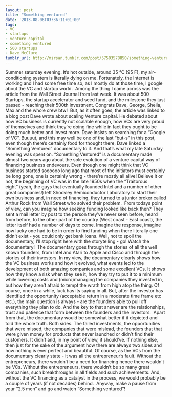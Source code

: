 ```yaml
---
layout: post
title: "Something ventured"
date: '2013-08-06T03:36:11+01:00'
tags:
- VC
- startups
- venture capital
- something ventured
- 500 startups
- Dave McClure
tumblr_url: http://msrsan.tumblr.com/post/57503578850/something-ventured
---
```

Summer saturday evening. It’s hot outside, around 35 °C (95 F), my air-conditioning system is literally dying on me. Fortunately, the Internet is working and I had some free time so, as I mostly do at those time, I google about the VC and startup world. 
Among the thing I came across was the article from the Wall Street Journal from last week. It was about 500 Startups, the startup accelerator and seed fund, and the milestone they just passed - reaching their 500th investment. Congrats Dave, George, Sheila, Max and the whole crew btw! 
But, as it often goes, the article was linked to a blog post Dave wrote about scaling Venture capital. He debated about how VC business is currently not scalable enough, how VCs are very proud of themselves and think they’re doing fine while in fact they ought to be doing much better and invest more. Dave insists on searching for a “Google of VC”. Buuuut, and this may well be one of the last “but-s” in this post, even though there’s certainly food for thought there, Dave linked a “Something Ventured” documentary to it. And that’s what my late Saturday evening was spent on.
“Something Ventured” is a documentary made almost two years ago about the sole evolution of a venture capital way of financing business endevours. Even though one might think that VC business started soooooo long ago that most of the initiators must certainly be long gone, one is certainly wrong - there’re mostly all alive! Believe it or not, the beginning of VC was in the late 1950s when the “Traitorous eight” (yeah, the guys that eventually founded Intel and a number of other great companies!) left Shockley Semiconductor Laboratory to start their own business and, in need of financing, they turned to a junior broker called Arthur Rock from Wall Street who solved their problem. 
From todays point of view, can you imagine how seeking funding looked like back then? They sent a mail letter by post to the person they’ve never seen before, heard from before, to the other part of the country (West coast - East coast), the letter itself had a number of days to come. Imagine the response, imagine how lucky one had to be in order to find funding when there literally one didn’t exist - you could only get bank loans. Well, not to spoil the documentary, I’ll stop right here with the storytelling - go! Watch the documentary! 
The documentary goes through the stories of all the well known founders, from Intel and Atari to Apple and Cisco and through the stories of their investors. In my view, the documentary clearly shows how the VC business works and how it evolved, what events led to the development of both amazing companies and some excellent VCs. It shows how they know a risk when they see it, how they try to put it to a minimum while lowering costs and (micro)managing the companies they invested in, but how they aren’t afraid to tempt the wrath from high atop the thing. Of course, once in a while, luck has its saying in all. But, after the investor has identified the opportunity (acceptable return in a moderate time frame etc etc.), the main question is always - are the founders able to pull off everything they plan to do. And the key to that answer are the relationships, trust and patience that form between the founders and the investors. 
Apart from that, the documentary would be somewhat better if it depicted and told the whole truth. Both sides. The failed investments, the opportunities that were missed, the companies that were mislead, the founders that that were given money for products that never launched or didn’t find their customers. It didn’t and, in my point of view, it should’ve. If nothing else, then just for the sake of the argument how there are always two sides and how nothing is ever perfect and beautiful.
Of course, as the VCs from the documentary clearly state - it was all the entrepreneur’s fault. Without the entrepreneurs, there wouldn’t be a need for financing hence there wouldn’t be VCs. Without the entrepreneurs, there wouldn’t be so many great companies, such breakthroughs in all fields and such achievements. And, without the VC financing as a catalyst in the process, we would probably be a couple of years (if not decades) behind. 
Anyway, make a pause from your “2.5 men” and go and watch “Something ventured”! 

